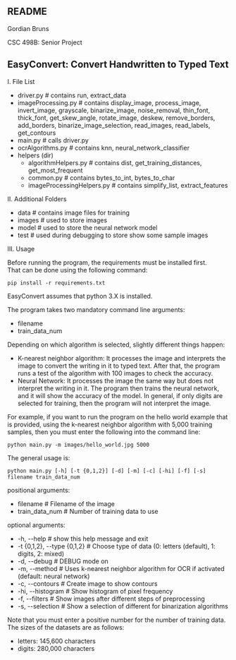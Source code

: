 README
--------------
Gordian Bruns

CSC 498B: Senior Project

EasyConvert: Convert Handwritten to Typed Text
--------------
I. File List
 - driver.py # contains run, extract_data
 - imageProcessing.py # contains display_image, process_image, invert_image, grayscale, binarize_image, noise_removal, thin_font, thick_font, get_skew_angle, rotate_image, deskew, remove_borders, add_borders, binarize_image_selection, read_images, read_labels, get_contours
 - main.py # calls driver.py
 - ocrAlgorithms.py # contains knn, neural_network_classifier
 - helpers (dir)
   - algorithmHelpers.py # contains dist, get_training_distances, get_most_frequent
   - common.py # contains bytes_to_int, bytes_to_char
   - imageProcessingHelpers.py # contains simplify_list, extract_features

II. Additional Folders
 - data # contains image files for training
 - images # used to store images
 - model # used to store the neural network model
 - test # used during debugging to store show some sample images

III. Usage

Before running the program, the requirements must be installed first.  
That can be done using the following command:  

```pip install -r requirements.txt```

EasyConvert assumes that python 3.X is installed.

The program takes two mandatory command line arguments:
 - filename
 - train_data_num

Depending on which algorithm is selected, slightly different things happen:
 - K-nearest neighbor algorithm: It processes the image and interprets the image to convert the writing in it to typed text. After that, the program runs a test of the algorithm with 100 images to check the accuracy.
 - Neural Network: It processes the image the same way but does not interpret the writing in it. The program then trains the neural network, and it will show the accuracy of the model.
In general, if only digits are selected for training, then the program will not interpret the image.

For example, if you want to run the program on the hello world example that is provided, using the k-nearest neighbor algorithm with 5,000 training samples, then you must enter the following into the command line:  

```python main.py -m images/hello_world.jpg 5000```

The general usage is:

```python main.py [-h] [-t {0,1,2}] [-d] [-m] [-c] [-hi] [-f] [-s] filename train_data_num```

positional arguments:
 - filename # Filename of the image 
 - train_data_num # Number of training data to use

optional arguments:
 - -h, --help # show this help message and exit
 - -t {0,1,2}, --type {0,1,2} # Choose type of data (0: letters (default), 1: digits, 2: mixed)
 - -d, --debug # DEBUG mode on
 - -m, --method # Uses k-nearest neighbor algorithm for OCR if activated (default: neural network)
 - -c, --contours # Create image to show contours
 - -hi, --histogram # Show histogram of pixel frequency
 - -f, --filters # Show images after different steps of preprocessing
 - -s, --selection # Show a selection of different for binarization algorithms

Note that you must enter a positive number for the number of training data.  
The sizes of the datasets are as follows:
 - letters: 145,600 characters
 - digits: 280,000 characters